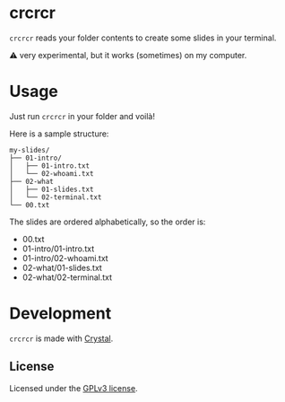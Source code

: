 # crcrcr

`crcrcr` reads your folder contents to create some slides in your terminal.

:warning: very experimental, but it works (sometimes) on my computer.

# Usage

Just run `crcrcr` in your folder and voilà!

Here is a sample structure:

```
my-slides/
├── 01-intro/
│   ├── 01-intro.txt
│   └── 02-whoami.txt
├── 02-what
│   ├── 01-slides.txt
│   └── 02-terminal.txt
└── 00.txt
```

The slides are ordered alphabetically, so the order is:

- 00.txt
- 01-intro/01-intro.txt
- 01-intro/02-whoami.txt
- 02-what/01-slides.txt
- 02-what/02-terminal.txt

# Development

`crcrcr` is made with [Crystal](https://crystal-lang.org/).

## License

Licensed under the [GPLv3 license](./LICENSE).